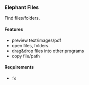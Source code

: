 ### Elephant Files

Find files/folders.

#### Features

- preview text/images/pdf
- open files, folders
- drag&drop files into other programs
- copy file/path

#### Requirements

- `fd`
